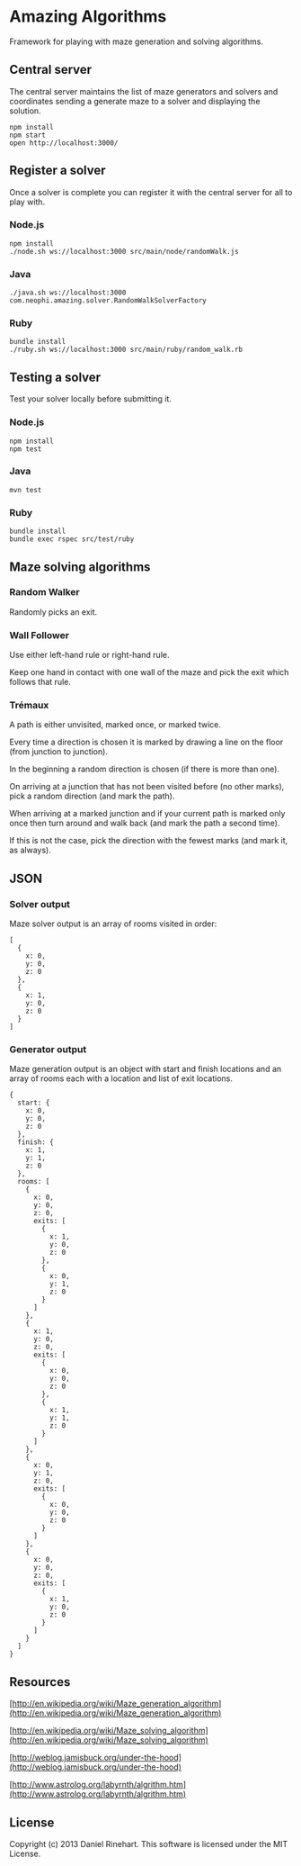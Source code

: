 # Amazing Algorithms

Framework for playing with maze generation and solving algorithms.

## Central server

The central server maintains the list of maze generators and solvers and coordinates sending a generate maze to a solver and displaying the solution.

```
npm install
npm start
open http://localhost:3000/
```

## Register a solver

Once a solver is complete you can register it with the central server for all to play with.

### Node.js

```
npm install
./node.sh ws://localhost:3000 src/main/node/randomWalk.js
```

### Java

```
./java.sh ws://localhost:3000 com.neophi.amazing.solver.RandomWalkSolverFactory
```

### Ruby

```
bundle install
./ruby.sh ws://localhost:3000 src/main/ruby/random_walk.rb
```

## Testing a solver

Test your solver locally before submitting it.

### Node.js

```
npm install
npm test
```

### Java

```
mvn test
```

### Ruby

```
bundle install
bundle exec rspec src/test/ruby
```

## Maze solving algorithms

### Random Walker

Randomly picks an exit.

### Wall Follower

Use either left-hand rule or right-hand rule. 

Keep one hand in contact with one wall of the maze and pick the exit which follows that rule.

### Trémaux

A path is either unvisited, marked once, or marked twice.

Every time a direction is chosen it is marked by drawing a line on the floor (from junction to junction).

In the beginning a random direction is chosen (if there is more than one).

On arriving at a junction that has not been visited before (no other marks), pick a random direction (and mark the path).

When arriving at a marked junction and if your current path is marked only once then turn around and walk back (and mark the path a second time).

If this is not the case, pick the direction with the fewest marks (and mark it, as always).

## JSON

### Solver output

Maze solver output is an array of rooms visited in order:

```
[
  {
    x: 0,
    y: 0,
    z: 0
  },
  {
    x: 1,
    y: 0,
    z: 0
  }
]
```

### Generator output

Maze generation output is an object with start and finish locations and an array of rooms each with a location and list of exit locations.

```
{
  start: {
    x: 0,
    y: 0,
    z: 0
  },
  finish: {
    x: 1,
    y: 1,
    z: 0
  },
  rooms: [
    {
      x: 0,
      y: 0,
      z: 0,
      exits: [
        {
          x: 1,
          y: 0,
          z: 0
        },
        {
          x: 0,
          y: 1,
          z: 0
        }
      ]
    },
    {
      x: 1,
      y: 0,
      z: 0,
      exits: [
        {
          x: 0,
          y: 0,
          z: 0
        },
        {
          x: 1,
          y: 1,
          z: 0
        }
      ]
    },
    {
      x: 0,
      y: 1,
      z: 0,
      exits: [
        {
          x: 0,
          y: 0,
          z: 0
        }
      ]
    },
    {
      x: 0,
      y: 0,
      z: 0,
      exits: [
        {
          x: 1,
          y: 0,
          z: 0
        }
      ]
    }
  ]
}
```

## Resources

[http://en.wikipedia.org/wiki/Maze_generation_algorithm](http://en.wikipedia.org/wiki/Maze_generation_algorithm)

[http://en.wikipedia.org/wiki/Maze_solving_algorithm](http://en.wikipedia.org/wiki/Maze_solving_algorithm)

[http://weblog.jamisbuck.org/under-the-hood](http://weblog.jamisbuck.org/under-the-hood)

[http://www.astrolog.org/labyrnth/algrithm.htm](http://www.astrolog.org/labyrnth/algrithm.htm)

## License

Copyright (c) 2013 Daniel Rinehart. This software is licensed under the MIT License.
